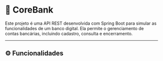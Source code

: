 # 🏦 CoreBank

Este projeto é uma API REST desenvolvida com Spring Boot para simular as funcionalidades de um banco digital. Ela permite o gerenciamento de contas bancárias, incluindo cadastro, consulta e encerramento.

---

## ⚙️ Funcionalidades
